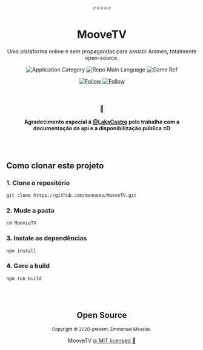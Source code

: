 <p align="center">⭐⭐⭐⭐⭐</p>
<h1 align="center">MooveTV</h1>
<p align="center">Uma plataforma online e sem propagandas para assistir Animes, totalmente open-source.</p>

<p align="center">
  <img  src="https://img.shields.io/badge/development-web-red" alt="Application Category" />
  <img  src="https://img.shields.io/badge/language-javascript-orange" alt="Repo Main Language" />
  <img  src="https://img.shields.io/badge/name-moovetv-yellow" alt="Game Ref" />
</p>

<p align="center">
  <a href="https://www.linkedin.com/in/lakscastro" target="_blank">
    <img src="https://img.shields.io/twitter/url?label=Connect%20%40LaksCastro&logo=linkedin&url=https%3A%2F%2Fwww.twitter.com%2Flakscastro%2F" alt="Follow" />
  </a>
  <a href="https://www.linkedin.com/in/emmanuel-messias-535621127/" target="_blank">
    <img src="https://img.shields.io/twitter/url?label=Connect%20%40Emmanuel&logo=linkedin&url=https%3A%2F%2Fwww.twitter.com%2Flakscastro%2F" alt="Follow" />
  </a>
</p>

<br>
<h3 align="center">💜</h3>
<p align="center"><b>Agradecimento especial à <a href="https://github.com/LaksCastro">@LaksCastro</a> pelo trabalho com a documentação da api e a disponibilização pública =D</b></p>
<br>
<br>

## Como clonar este projeto

### 1. Clone o repositório

```
git clone https://github.com/mannoeu/MooveTV.git
```

### 2. Mude a pasta

```
cd MoovieTV
```

### 3. Instale as dependências

```
npm install
```

### 4. Gere a build

```
npm run build
```

<br>
<br>

<h2 align="center">
  Open Source
</h2>
<p align="center">
  <sub>Copyright © 2020-present, Emmanuel Messias.</sub>
</p>
<p align="center">MooveTV <a href="https://github.com/mannoeu/MooveTV/blob/master/LICENSE.md">is MIT licensed 💖</a></p>
